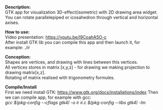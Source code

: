 <b>Description:</b><br>
GTK app for visualization 3D-effect(isometric) with 2D drawing area widget. <br>
You can rotate parallelepiped or icosahedron through vertical and horizontal axises.<br>

<b>How to use:</b><br>
Video presentation: <a href="https://youtu.be/l9CoahA5O-c">https://youtu.be/l9CoahA5O-c</a><br>
After install GTK lib you can compile this app and then launch it, for example: <i>./ir</i>

<b>Conception:</b><br>
Shapes are vertices, and drawing with lines between this vertices.<br>
All vertices stores in matrix [x,y,z] - for drawing we making projection to drawing matrix[x,z].<br>
Rotating of matrix realised with trigonometry formules.<br>

<b>Compile/Install</b><br>
First we need install GTK: <a href="https://www.gtk.org/docs/installations/index">https://www.gtk.org/docs/installations/index</a>
Then we can compile app, for example with gcc:<br>
<i>gcc $(pkg-config --cflags gtk4) -o ir ir.c $(pkg-config --libs gtk4) -lm</i>